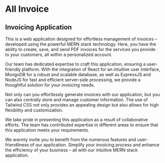 # All Invoice
## Invoicing Application

This is a web application designed for effortless management of invoices – developed using the powerful MERN stack technology. Here, you have the ability to create, save, and send PDF invoices for the services you provide to your customers, all within a personalized account.

Our team has dedicated expertise to craft this application, ensuring a user-friendly platform. With the integration of React for an intuitive user interface, MongoDB for a robust and scalable database, as well as ExpressJS and NodeJS for fast and efficient server-side processing, we provide a thoughtful solution for your invoicing needs.

Not only can you effortlessly generate invoices with our application, but you can also centrally store and manage customer information. The use of Tailwind CSS not only provides an appealing design but also allows for high flexibility and customization.

We take pride in presenting this application as a result of collaborative efforts. The team has contributed expertise in different areas to ensure that this application meets your requirements.

We warmly invite you to benefit from the numerous features and user-friendliness of our application. Simplify your invoicing process and enhance the efficiency of your business – all with our intuitive MERN stack application.